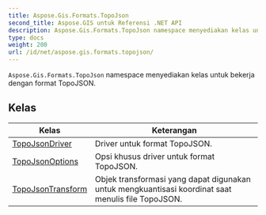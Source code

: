 ```yaml
---
title: Aspose.Gis.Formats.TopoJson
second_title: Aspose.GIS untuk Referensi .NET API
description: Aspose.Gis.Formats.TopoJson namespace menyediakan kelas untuk bekerja dengan format TopoJSON.
type: docs
weight: 200
url: /id/net/aspose.gis.formats.topojson/
---
```

`Aspose.Gis.Formats.TopoJson` namespace menyediakan kelas untuk bekerja dengan format TopoJSON.

## Kelas

| Kelas | Keterangan |
| --- | --- |
| [TopoJsonDriver](./topojsondriver/) | Driver untuk format TopoJSON. |
| [TopoJsonOptions](./topojsonoptions/) | Opsi khusus driver untuk format TopoJSON. |
| [TopoJsonTransform](./topojsontransform/) | Objek transformasi yang dapat digunakan untuk mengkuantisasi koordinat saat menulis file TopoJSON. |


